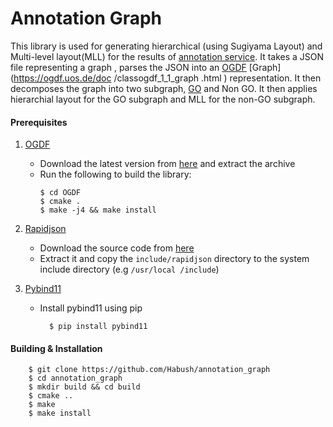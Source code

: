 # Annotation Graph

This library is used for generating hierarchical (using Sugiyama Layout) and Multi-level layout(MLL) for the results of
 [annotation service](https://github.com/MOZI-AI/annotation-service). It takes a JSON file representing a graph
 , parses the JSON into an [OGDF](https://ogdf.uos.de/) [Graph](https://ogdf.uos.de/doc
 /classogdf_1_1_graph
 .html
 ) representation. It then decomposes the graph into
  two subgraph, [GO](http://amigo.geneontology.org/amigo) and Non GO. It then applies hierarchial layout for the GO subgraph and MLL for the non-GO
   subgraph.
   
   #### Prerequisites
   1. [OGDF](https://ogdf.uos.de/)
        * Download the latest version from [here](https://ogdf.uos.de/wp-content/uploads/2020/02/ogdf.v2020.02.zip
        ) and extract the archive
        * Run the following to build the library:
            ```shell script
            $ cd OGDF
            $ cmake .
            $ make -j4 && make install
          ```
    
   2. [Rapidjson](https://github.com/Tencent/rapidjson)
        * Download the source code from [here](https://github.com/Tencent/rapidjson/archive/v1.1.0.tar.gz)
        * Extract it and copy the `include/rapidjson` directory to the system include directory (e.g `/usr/local
        /include`)
          
   3. [Pybind11](https://github.com/pybind/pybind11)
        * Install pybind11 using pip
            ```shell script
              $ pip install pybind11
            ``` 
          
   
  #### Building & Installation
  
  ```shell script
      $ git clone https://github.com/Habush/annotation_graph
      $ cd annotation_graph
      $ mkdir build && cd build
      $ cmake ..
      $ make 
      $ make install
  ```
   